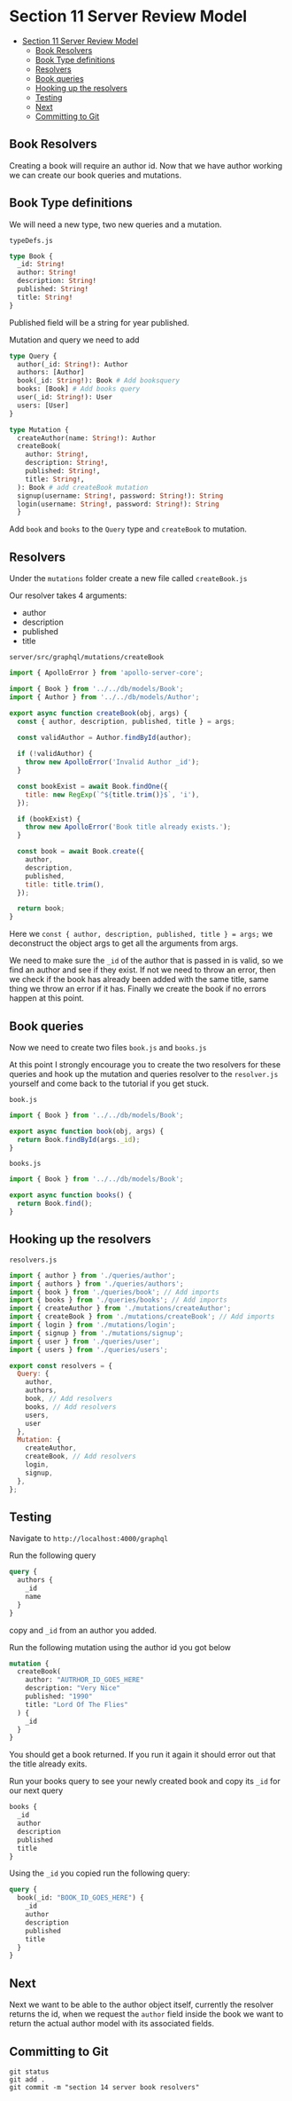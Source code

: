 # Section 11 Server Review Model
<!-- TOC -->

- [Section 11 Server Review Model](#section-11-server-review-model)
  - [Book Resolvers](#book-resolvers)
  - [Book Type definitions](#book-type-definitions)
  - [Resolvers](#resolvers)
  - [Book queries](#book-queries)
  - [Hooking up the resolvers](#hooking-up-the-resolvers)
  - [Testing](#testing)
  - [Next](#next)
  - [Committing to Git](#committing-to-git)

<!-- /TOC -->

## Book Resolvers

Creating a book will require an author id. Now that we have author working we can create our book queries and mutations.

## Book Type definitions 

We will need a new type, two new queries and a mutation.

`typeDefs.js`
```graphql
type Book {
  _id: String!
  author: String!
  description: String!
  published: String!
  title: String!
}
```

Published field will be a string for year published.

Mutation and query we need to add

```graphql
type Query {
  author(_id: String!): Author
  authors: [Author]
  book(_id: String!): Book # Add booksquery
  books: [Book] # Add books query
  user(_id: String!): User
  users: [User]
}

type Mutation {
  createAuthor(name: String!): Author
  createBook(
    author: String!,
    description: String!,
    published: String!,
    title: String!,
  ): Book # add createBook mutation
  signup(username: String!, password: String!): String
  login(username: String!, password: String!): String
  }
```

Add `book` and `books` to the `Query` type and `createBook` to mutation.

## Resolvers

Under the `mutations` folder create a new file called `createBook.js`

Our resolver takes 4 arguments:

* author
* description
* published
* title

`server/src/graphql/mutations/createBook`
```js
import { ApolloError } from 'apollo-server-core';

import { Book } from '../../db/models/Book';
import { Author } from '../../db/models/Author';

export async function createBook(obj, args) {
  const { author, description, published, title } = args;
   
  const validAuthor = Author.findById(author);

  if (!validAuthor) {
    throw new ApolloError('Invalid Author _id');
  }

  const bookExist = await Book.findOne({
    title: new RegExp(`^${title.trim()}$`, 'i'),
  });

  if (bookExist) {
    throw new ApolloError('Book title already exists.');
  }

  const book = await Book.create({
    author,
    description,
    published,
    title: title.trim(),
  });

  return book;
}
```

Here we `const { author, description, published, title } = args;` we deconstruct the object args to get all the arguments from args.

We need to make sure the `_id` of the author that is passed in is valid, so we find an author and see if they exist. If not we need to throw an error, then we check if the book has already been added with the same title, same thing we throw an error if it has. Finally we create the book if no errors happen at this point.

## Book queries

Now we need to create two files `book.js` and `books.js`

At this point I strongly encourage you to create the two resolvers for these queries and hook up the mutation and queries resolver to the `resolver.js` yourself and come back to the tutorial if you get stuck.

`book.js`
```js
import { Book } from '../../db/models/Book';

export async function book(obj, args) {
  return Book.findById(args._id);
}
```

`books.js`
```js
import { Book } from '../../db/models/Book';

export async function books() {
  return Book.find();
}
```

## Hooking up the resolvers

`resolvers.js`
```js
import { author } from './queries/author';
import { authors } from './queries/authors';
import { book } from './queries/book'; // Add imports
import { books } from './queries/books'; // Add imports
import { createAuthor } from './mutations/createAuthor';
import { createBook } from './mutations/createBook'; // Add imports
import { login } from './mutations/login';
import { signup } from './mutations/signup';
import { user } from './queries/user';
import { users } from './queries/users';

export const resolvers = {
  Query: {
    author,
    authors,
    book, // Add resolvers
    books, // Add resolvers
    users,
    user
  },
  Mutation: {
    createAuthor,
    createBook, // Add resolvers
    login,
    signup,
  },
}; 
```

## Testing

Navigate to `http://localhost:4000/graphql`

Run the following query 

```graphql
query {
  authors {
    _id
    name
  }
}
```

copy and `_id` from an author you added.

Run the following mutation using the author id you got below

```graphql
mutation {
  createBook(
    author: "AUTRHOR_ID_GOES_HERE"
    description: "Very Nice"
    published: "1990"
    title: "Lord Of The Flies"
  ) {
    _id
  }
}
```

You should get a book returned. If you run it again it should error out that the title already exits.

Run your books query to see your newly created book and copy its `_id` for our next query

```graphql
books {
  _id
  author
  description
  published
  title
}
```

Using the `_id` you copied run the following query:

```graphql
query {
  book(_id: "BOOK_ID_GOES_HERE") {
    _id
    author
    description
    published
    title
  }
}
```

## Next

Next we want to be able to the author object itself, currently the resolver returns the id, when we request the `author` field inside the book we want to return the actual author model with its associated fields. 

## Committing to Git

```
git status
git add .
git commit -m "section 14 server book resolvers"
```